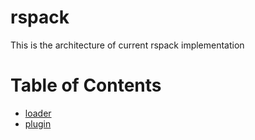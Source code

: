 # rspack
This is the architecture of current rspack implementation

# Table of Contents

- [loader](./loader.md)
- [plugin](./plugin.md)
